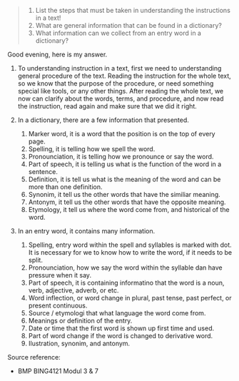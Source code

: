 > 1. List the steps that must be taken in understanding the instructions in a text!
> 2. What are general information that can be found in a dictionary?
> 3. What information can we collect from an entry word in a dictionary?

Good evening, here is my answer.

1. To understanding instruction in a text, first we need to understanding general procedure of the text. Reading the instruction for the whole text, so we know that the purpose of the procedure, or need something special like tools, or any other things.
   After reading the whole text, we now can clarify about the words, terms, and procedure, and now read the instruction, read again and make sure that we did it right.

2. In a dictionary, there are a few information that presented.
   1. Marker word, it is a word that the position is on the top of every page.
   2. Spelling, it is telling how we spell the word.
   3. Pronounciation, it is telling how we pronounce or say the word.
   4. Part of speech, it is telling us what is the function of the word in a sentence.
   5. Definition, it is tell us what is the meaning of the word and can be more than one definition.
   6. Synonim, it tell us the other words that have the similiar meaning.
   7. Antonym, it tell us the other words that have the opposite meaning.
   8. Etymology, it tell us where the word come from, and historical of the word.
3. In an entry word, it contains many information.
   1. Spelling, entry word within the spell and syllables is marked with dot. It is necessary for we to know how to write the word, if it needs to be split.
   2. Pronounciation, how we say the word within the syllable dan have pressure when it say.
   3. Part of speech, it is containing informatino that the word is a noun, verb, adjective, adverb, or etc.
   4. Word inflection, or word change in plural, past tense, past perfect, or present continuous.
   5. Source / etymologi that what language the word come from.
   6. Meanings or definition of the entry.
   7. Date or time that the first word is shown up first time and used.
   8. Part of word change if the word is changed to derivative word.
   9. Ilustration, synonim, and antonym.

Source reference:
- BMP BING4121 Modul 3 & 7